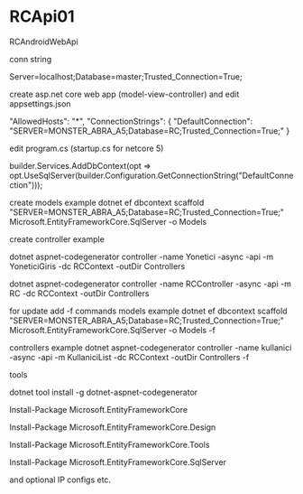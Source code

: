 # RCApi01
RCAndroidWebApi


conn string

Server=localhost;Database=master;Trusted_Connection=True;


create asp.net core web app (model-view-controller)
and edit appsettings.json

"AllowedHosts": "*",
  "ConnectionStrings": {
    "DefaultConnection": "SERVER=MONSTER_ABRA_A5;Database=RC;Trusted_Connection=True;"
  }
  
edit program.cs (startup.cs for netcore 5)

builder.Services.AddDbContext<RCContext>(opt => opt.UseSqlServer(builder.Configuration.GetConnectionString("DefaultConnection")));


create models example
dotnet ef dbcontext scaffold "SERVER=MONSTER_ABRA_A5;Database=RC;Trusted_Connection=True;" Microsoft.EntityFrameworkCore.SqlServer -o Models



create controller example

dotnet aspnet-codegenerator controller -name Yonetici -async -api -m YoneticiGiris -dc RCContext -outDir Controllers

dotnet aspnet-codegenerator controller -name RCController -async -api -m RC -dc RCContext -outDir Controllers 



for update add -f commands 
models example
dotnet ef dbcontext scaffold "SERVER=MONSTER_ABRA_A5;Database=RC;Trusted_Connection=True;" Microsoft.EntityFrameworkCore.SqlServer -o Models -f

controllers example
dotnet aspnet-codegenerator controller -name kullanici -async -api -m KullaniciList -dc RCContext -outDir Controllers -f



tools

dotnet tool install -g dotnet-aspnet-codegenerator

Install-Package Microsoft.EntityFrameworkCore

Install-Package Microsoft.EntityFrameworkCore.Design

Install-Package Microsoft.EntityFrameworkCore.Tools

Install-Package Microsoft.EntityFrameworkCore.SqlServer


and optional IP configs etc.
